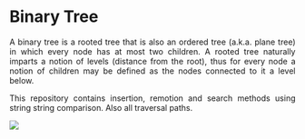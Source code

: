 # Binary Tree
<p align="justify">
A binary tree is a rooted tree that is also an ordered tree (a.k.a. plane tree) in which every node has at most two children. A rooted tree naturally imparts a notion of levels (distance from the root), thus for every node a notion of children may be defined as the nodes connected to it a level below.
</p>
<p align="justify">
This repository contains insertion, remotion and search methods using string string comparison. Also all traversal paths.
</p>
<img src="https://github.com/RafaelBrandaoBastos/ConsoleApplicationBinaryTree/edit/master/binarytree.png">
